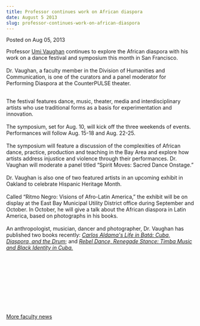 ```yaml
---
title: Professor continues work on African diaspora
date: August 5 2013
slug: professor-continues-work-on-african-diaspora
---
```


 



<span class="date">Posted on Aug 05, 2013    </span>
<p>Professor <a href="https://umiart.com/" rel="nofollow">Umi
Vaughan</a> continues to explore the African diaspora with his work
on a dance festival and symposium this month in San
Francisco.<br>
<br>
Dr. Vaughan, a faculty member in the Division of Humanities and
Communication, is one of the curators and a panel moderator for
Performing Diaspora at the CounterPULSE theater.</br></br></p>
<p>The festival features dance, music, theater, media and
interdisciplinary artists who use traditional forms as a basis for
experimentation and innovation.<br>
<br>
The symposium, set for Aug. 10, will kick off the three weekends of
events. Performances will follow Aug. 15-18 and Aug. 22-25.<br>
<br>
The symposium will feature a discussion of the complexities of
African dance, practice, production and teaching in the Bay Area
and explore how artists address injustice and violence through
their performances. Dr. Vaughan will moderate a panel titled
&#x201C;Spirit Moves: Sacred Dance Onstage.&#x201D;<br>
<br>
Dr. Vaughan is also one of two featured artists in an upcoming
exhibit in Oakland to celebrate Hispanic Heritage Month.<br>
<br>
Called &#x201C;Ritmo Negro: Visions of Afro-Latin America,&#x201D; the exhibit
will be on display at the East Bay Municipal Utility District
office during September and October. In October, he will give a
talk about the African diaspora in Latin America, based on
photographs in his books.<br>
<br>
An anthropologist, musician, dancer and photographer, Dr. Vaughan
has published two books recently: <em><a href="../../../2012/mar/15/new-book-traces-history-bata%CC%81-drumming.html" rel="nofollow">Carlos Aldama&apos;s Life in Bat&#xE1;: Cuba, Diaspora, and
the Drum</a></em>; and <a href="../../../2012/oct/4/new-book-explores-notion-afro-cuba.html" rel="nofollow"><em>Rebel Dance, Renegade Stance: Timba Music and Black
Identity in Cuba.</em></a></br></br></br></br></br></br></br></br></br></br></p>
<p><a href="../../jan/31/faculty-highlights.html" rel="nofollow">More faculty news</a></p>





 
